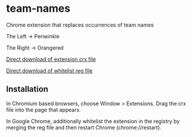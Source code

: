 team-names
=============

Chrome extension that replaces occurrences of team names

The Left  → Periwinkle
 
The Right → Orangered


[Direct download of extension crx file](https://github.com/acortelyou/team-names/blob/master/TeamNames.crx?raw=true)

[Direct download of whitelist reg file](https://github.com/acortelyou/team-names/blob/master/GoogleChromeExtensionInstallWhitelist.reg?raw=true)

Installation
------------

In Chromium based browsers, choose Window > Extensions.  Drag the crx file into the page that appears.

In Google Chrome, additionally whitelist the extension in the registry by merging the reg file and then restart Chrome (chrome://restart).
